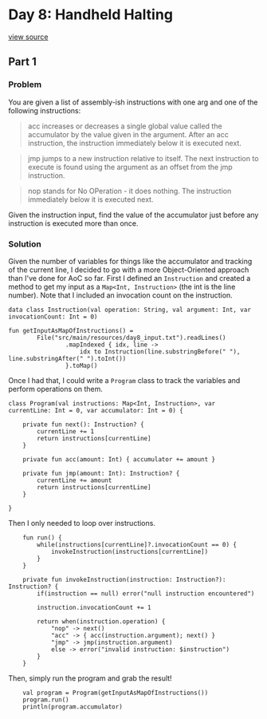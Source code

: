 # Day 8: Handheld Halting
[view source](/src/main/kotlin/day8/Day8.kt)
## Part 1
### Problem
You are given a list of assembly-ish instructions with one arg and one of the following instructions:
>acc increases or decreases a single global value called the accumulator by the value given in the argument. 
>After an acc instruction, the instruction immediately below it is executed next.

>jmp jumps to a new instruction relative to itself. 
>The next instruction to execute is found using the argument as an offset from the jmp instruction.

>nop stands for No OPeration - it does nothing. The instruction immediately below it is executed next.

Given the instruction input, find the value of the accumulator just before any instruction is executed more than once.

### Solution

Given the number of variables for things like the accumulator and tracking of the current line, 
I decided to go with a more Object-Oriented approach than I've done for AoC so far. First I defined an
`Instruction` and created a method to get my input as a `Map<Int, Instruction>` (the int is the line number).
Note that I included an invocation count on the instruction.

```
data class Instruction(val operation: String, val argument: Int, var invocationCount: Int = 0)

fun getInputAsMapOfInstructions() =
        File("src/main/resources/day8_input.txt").readLines()
                .mapIndexed { idx, line ->
                    idx to Instruction(line.substringBefore(" "), line.substringAfter(" ").toInt())
                }.toMap()
```

Once I had that, I could write a `Program` class to track the variables and perform operations on them.

```
class Program(val instructions: Map<Int, Instruction>, var currentLine: Int = 0, var accumulator: Int = 0) {

    private fun next(): Instruction? {
        currentLine += 1
        return instructions[currentLine]
    }

    private fun acc(amount: Int) { accumulator += amount }

    private fun jmp(amount: Int): Instruction? {
        currentLine += amount
        return instructions[currentLine]
    }

}
```

Then I only needed to loop over instructions.

```
    fun run() {
        while(instructions[currentLine]?.invocationCount == 0) {
            invokeInstruction(instructions[currentLine])
        }
    }

    private fun invokeInstruction(instruction: Instruction?): Instruction? {
        if(instruction == null) error("null instruction encountered")

        instruction.invocationCount += 1

        return when(instruction.operation) {
            "nop" -> next()
            "acc" -> { acc(instruction.argument); next() }
            "jmp" -> jmp(instruction.argument)
            else -> error("invalid instruction: $instruction")
        }
    }
```

Then, simply run the program and grab the result!
```
    val program = Program(getInputAsMapOfInstructions())
    program.run()
    println(program.accumulator)
```